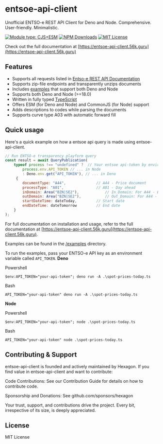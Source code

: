 # entsoe-api-client

Unofficial ENTSO-e REST API Client for Deno and Node. Comprehensive. User-friendly. Minimalistic.

[![Module type: CJS+ESM](https://img.shields.io/badge/npm-cjs%2Besm-brightgreen)](https://www.npmjs.org/package/entsoe-api-client)
[![NPM Downloads](https://img.shields.io/npm/dm/entsoe-api-client.svg)](https://www.npmjs.org/package/entsoe-api-client)
[![MIT License](https://img.shields.io/badge/license-MIT-blue.svg)](https://github.com/Hexagon/entsoe-api-client/blob/master/LICENSE) 

Check out the full documentation at [https://entsoe-api-client.56k.guru](https://entsoe-api-client.56k.guru)

## Features

  * Supports all requests listed in [Entso-e REST API Documentation](https://transparency.entsoe.eu/content/static_content/Static%20content/web%20api/Guide.html)
  * Supports zip-file endpoints and transparently unzips documents
  * Includes [examples](/examples) that support both Deno and Node
  * Supports both Deno and Node (>=18.0)
  * Written in fully typed [TypeScript](https://www.typescriptlang.org/)
  * Offers ESM (for Deno and Node) and CommonJS (for Node) support
  * Adds descriptions to codes while parsing the documents
  * Supports curve type A03 with automatic forward fill

## Quick usage

Here's a quick example on how a entsoe api query is made using entsoe-api-client.

```js
// Run ENTSO-e transparency playform query
const result = await QueryPublication(
    typeof process !== "undefined" ?  // Your entsoe api-token by environment variable
        process.env.API_TOKEN // ... in Node
        : Deno.env.get("API_TOKEN"), // ... in Deno
     {
        documentType: "A44",              // A44 - Price document
        processType: "A01",               // A01 - Day ahead
        inDomain: Area("BZN|SE2"),            // In_Domain: For A44 - Electricity price area
        outDomain: Area("BZN|SE2"),           // Out_Domain: For A44 - Electricity price area
        startDateTime: dateToday,         // Start date
        endDateTime: dateTomorrow         // End date
    }
); 
```

For full documentation on installation and usage, refer to the full documentation at [https://entsoe-api-client.56k.guru](https://entsoe-api-client.56k.guru).

Examples can be found in the [/examples](/examples) directory.

To run the examples, pass your ENTSO-e API key as an environment variable called `API_TOKEN`.
**Deno**

Powershell
```
$env:API_TOKEN="your-api-token"; deno run -A .\spot-prices-today.ts
```
Bash
```
API_TOKEN="your-api-token" deno run -A .\spot-prices-today.ts
```

**Node**

Powershell
```
$env:API_TOKEN="your-api-token"; node .\spot-prices-today.ts
```
Bash
```
API_TOKEN="your-api-token" node .\spot-prices-today.ts
```

## Contributing & Support

entsoe-api-client is founded and actively maintained by Hexagon. If you find value in entsoe-api-client and want to contribute:

Code Contributions: See our Contribution Guide for details on how to contribute code.

Sponsorship and Donations: See github.com/sponsors/hexagon

Your trust, support, and contributions drive the project. Every bit, irrespective of its size, is deeply appreciated.


## License

MIT License
